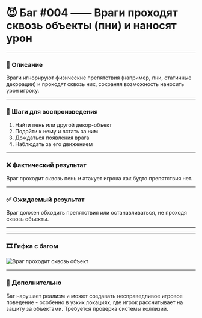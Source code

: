 # 😈 Баг #004 —— Враги проходят сквозь объекты (пни) и наносят урон

---

### 📄 Описание  
Враги игнорируют физические препятствия (например, пни, статичные декорации) и проходят сквозь них, сохраняя возможность наносить урон игроку.

---

### 🧪 Шаги для воспроизведения  
1. Найти пень или другой декор-объект  
2. Подойти к нему и встать за ним  
3. Дождаться появления врага  
4. Наблюдать за его движением  

---

### ❌ Фактический результат  
Враг проходит сквозь пень и атакует игрока как будто препятствия нет.

---

### ✅ Ожидаемый результат  
Враг должен обходить препятствия или останавливаться, не проходя сквозь объекты.

---

---
 
### 🎞 Гифка с багом  
![Враг проходит сквозь объект](https://raw.githubusercontent.com/0xFury4068/Game-BugReport-TwilightForest3D/main/assets/gifs/enemy_coll.gif)


---

### 💬 Дополнительно  
Баг нарушает реализм и может создавать несправедливое игровое поведение - особенно в узких локациях, где игрок рассчитывает на защиту за объектами. Требуется проверка системы коллизий.
